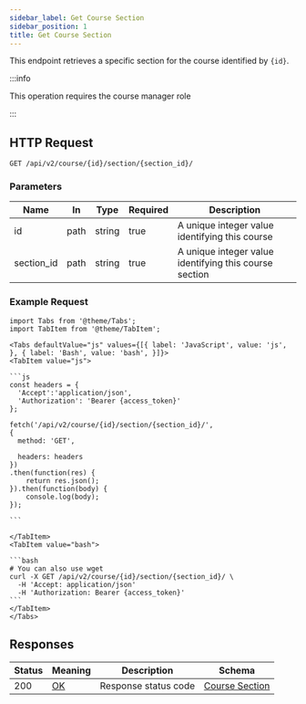 ```yaml
---
sidebar_label: Get Course Section
sidebar_position: 1
title: Get Course Section
---
```


This endpoint retrieves a specific section for the course identified by `{id}`.

:::info

This operation requires the course manager role

:::

## HTTP Request

`GET /api/v2/course/{id}/section/{section_id}/`

### Parameters

| Name       | In   | Type   | Required | Description                                            |
|------------|------|--------|----------|--------------------------------------------------------|
| id         | path | string | true     | A unique integer value identifying this course         |
| section_id | path | string | true     | A unique integer value identifying this course section |

### Example Request

````mdx-code-block
import Tabs from '@theme/Tabs';
import TabItem from '@theme/TabItem';

<Tabs defaultValue="js" values={[{ label: 'JavaScript', value: 'js', }, { label: 'Bash', value: 'bash', }]}>
<TabItem value="js">

```js
const headers = {
  'Accept':'application/json',
  'Authorization': 'Bearer {access_token}'
};

fetch('/api/v2/course/{id}/section/{section_id}/',
{
  method: 'GET',

  headers: headers
})
.then(function(res) {
    return res.json();
}).then(function(body) {
    console.log(body);
});

```

</TabItem>
<TabItem value="bash">

```bash
# You can also use wget
curl -X GET /api/v2/course/{id}/section/{section_id}/ \
  -H 'Accept: application/json'
  -H 'Authorization: Bearer {access_token}'
```
</TabItem>
</Tabs>
````

## Responses

| Status | Meaning                                                 | Description          | Schema                                                         |
|--------|---------------------------------------------------------|----------------------|----------------------------------------------------------------|
| 200    | [OK](https://tools.ietf.org/html/rfc7231#section-6.3.1) | Response status code | [Course Section](/docs/apireference/v2/schemas/course_section) |
